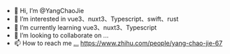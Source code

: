 - 👋 Hi, I’m @YangChaoJie
- 👀 I’m interested in vue3、nuxt3、Typescript、swift、rust
- 🌱 I’m currently learning vue3、nuxt3、Typescript
- 💞️ I’m looking to collaborate on ...
- 📫 How to reach me [...](https://yangchaojie.github.io/) https://www.zhihu.com/people/yang-chao-jie-67

<!---
YangChaoJie/YangChaoJie is a ✨ special ✨ repository because its `README.md` (this file) appears on your GitHub profile.
You can click the Preview link to take a look at your changes.
--->
